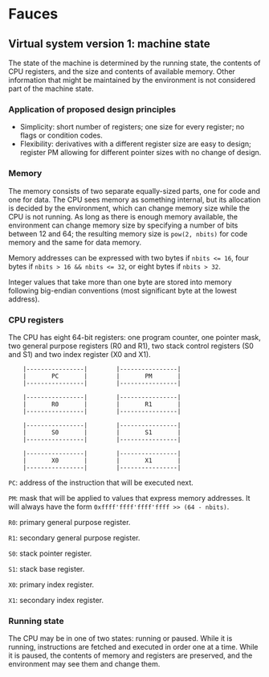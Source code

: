 # Fauces

## Virtual system version 1: machine state

The state of the machine is determined by the running state, the contents of CPU
registers, and the size and contents of available memory. Other information that
might be maintained by the environment is not considered part of the machine
state.

### Application of proposed design principles

* Simplicity: short number of registers; one size for every register; no flags
or condition codes.
* Flexibility: derivatives with a different register size are easy to design;
register PM allowing for different pointer sizes with no change of design.

### Memory

The memory consists of two separate equally-sized parts, one for code and one
for data. The CPU sees memory as something internal, but its allocation is
decided by the environment, which can change memory size while the CPU is not
running. As long as there is enough memory available, the environment can change
memory size by specifying a number of bits between 12 and 64; the resulting
memory size is `pow(2, nbits)` for code memory and the same for data memory.

Memory addresses can be expressed with two bytes if `nbits <= 16`, four bytes
if `nbits > 16 && nbits <= 32`, or eight bytes if `nbits > 32`.

Integer values that take more than one byte are stored into memory following
big-endian conventions (most significant byte at the lowest address).

### CPU registers

The CPU has eight 64-bit registers: one program counter, one pointer mask, two
general purpose registers (R0 and R1), two stack control registers (S0 and S1)
and two index register (X0 and X1).

```
    |----------------|        |----------------|
    |       PC       |        |       PM       |
    |----------------|        |----------------|

    |----------------|        |----------------|
    |       R0       |        |       R1       |
    |----------------|        |----------------|

    |----------------|        |----------------|
    |       S0       |        |       S1       |
    |----------------|        |----------------|

    |----------------|        |----------------|
    |       X0       |        |       X1       |
    |----------------|        |----------------|

```

`PC`: address of the instruction that will be executed next.

`PM`: mask that will be applied to values that express memory addresses. It will
always have the form `0xffff'ffff'ffff'ffff >> (64 - nbits)`.

`R0`: primary general purpose register.

`R1`: secondary general purpose register.

`S0`: stack pointer register.

`S1`: stack base register.

`X0`: primary index register.

`X1`: secondary index register.

### Running state

The CPU may be in one of two states: running or paused. While it is running,
instructions are fetched and executed in order one at a time. While it is
paused, the contents of memory and registers are preserved, and the environment
may see them and change them.

